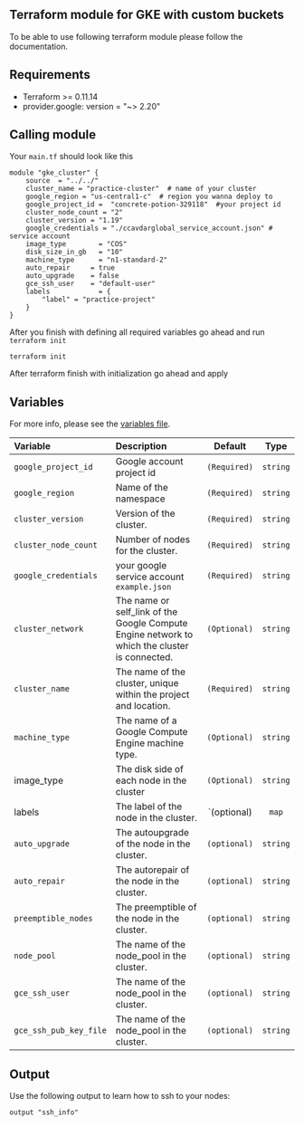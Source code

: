## Terraform module for GKE with custom buckets

To be able to use following terraform module please follow the documentation. 


## Requirements

* Terraform >= 0.11.14
* provider.google: version = "~> 2.20"



## Calling module

Your `main.tf` should look like this
```
module "gke_cluster" {
    source  = "../../"
    cluster_name = "practice-cluster"  # name of your cluster
    google_region = "us-central1-c"  # region you wanna deploy to
    google_project_id =  "concrete-potion-329118"  #your project id
    cluster_node_count = "2" 
    cluster_version = "1.19"
    google_credentials = "./ccavdarglobal_service_account.json" # service account
    image_type        = "COS"
    disk_size_in_gb   = "10"
    machine_type      = "n1-standard-2"
    auto_repair     = true
    auto_upgrade    = false
    gce_ssh_user    = "default-user"
    labels            = {
        "label" = "practice-project"
    }
}

```

After you finish with defining all required variables go ahead and run `terraform init`

```
terraform init
```

After terraform finish with initialization go ahead and apply 

## Variables

For more info, please see the [variables file](?tab=inputs).

| Variable               | Description                         | Default                                               | Type |
| :--------------------- | :---------------------------------- | :---------------------------------------------------: | :--------------------: |
| `google_project_id` | Google account project id | `(Required)` | `string` |
| `google_region` | Name of the namespace | `(Required)` | `string` |
| `cluster_version` | Version of the cluster. | `(Required)` | `string` |
| `cluster_node_count` | Number of nodes for the cluster. | `(Required)` | `string` |
| `google_credentials` | your google service account `example.json`| `(Required)` | `string` |
| `cluster_network` |The name or self_link of the Google Compute Engine network to which the cluster is connected. | `(Optional)` | `string` |
| `cluster_name` | The name of the cluster, unique within the project and location. | `(Required)` | `string` |
| `machine_type` | The name of a Google Compute Engine machine type. | `(Optional)` | `string` |
| image_type     | The disk side of each node in the cluster         |  `(Optional)`| `string`  |  
| labels         | The label of the node in the cluster.             |  `(optional) | `map`| 
| `auto_upgrade`  |  The autoupgrade of the node in the cluster.     |  `(optional)` |  `string`  |                                         |              |
| `auto_repair`   |  The autorepair of the node in the cluster.      |  `(optional)` |  `string`  |  
| `preemptible_nodes`   |  The preemptible  of the node in the cluster. |  `(optional)` |  `string`  | 
| `node_pool`   |  The name of the node_pool in the cluster.            |  `(optional)` |  `string`  |  
| `gce_ssh_user`   |  The name of the node_pool in the cluster.            |  `(optional)` |  `string`  |  
| `gce_ssh_pub_key_file`   |  The name of the node_pool in the cluster.            |  `(optional)` |  `string`  |  

## Output

Use the following output to learn how to ssh to your nodes:
```
output "ssh_info"
```



